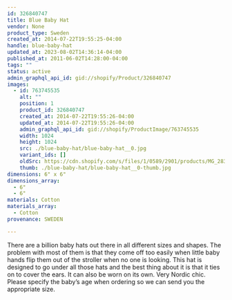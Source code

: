 ```yaml
---
id: 326840747
title: Blue Baby Hat
vendor: None
product_type: Sweden
created_at: 2014-07-22T19:55:25-04:00
handle: blue-baby-hat
updated_at: 2023-08-02T14:36:14-04:00
published_at: 2011-06-02T14:28:00-04:00
tags: ""
status: active
admin_graphql_api_id: gid://shopify/Product/326840747
images:
  - id: 763745535
    alt: ""
    position: 1
    product_id: 326840747
    created_at: 2014-07-22T19:55:26-04:00
    updated_at: 2014-07-22T19:55:26-04:00
    admin_graphql_api_id: gid://shopify/ProductImage/763745535
    width: 1024
    height: 1024
    src: ./blue-baby-hat/blue-baby-hat__0.jpg
    variant_ids: []
    oldSrc: https://cdn.shopify.com/s/files/1/0589/2901/products/MG_2834.jpeg?v=1406073326
    thumb: ./blue-baby-hat/blue-baby-hat__0-thumb.jpg
dimensions: 6" x 6"
dimensions_array:
  - 6"
  - 6"
materials: Cotton
materials_array:
  - Cotton
provenance: SWEDEN

---
```


There are a billion baby hats out there in all different sizes and shapes. The problem with most of them is that they come off too easily when little baby hands flip them out of the stroller when no one is looking. This hat is designed to go under all those hats and the best thing about it is that it ties on to cover the ears. It can also be worn on its own. Very Nordic chic. Please specify the baby’s age when ordering so we can send you the appropriate size.